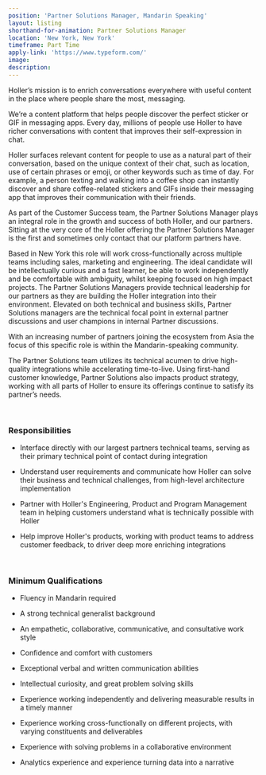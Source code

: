 ```yaml
---
position: 'Partner Solutions Manager, Mandarin Speaking'
layout: listing
shorthand-for-animation: Partner Solutions Manager
location: 'New York, New York'
timeframe: Part Time
apply-link: 'https://www.typeform.com/'
image:
description:
---
```


Holler’s mission is to enrich conversations everywhere with useful content in the place where people share the most, messaging.

We’re a content platform that helps people discover the perfect sticker or GIF in messaging apps. Every day, millions of people use Holler to have richer conversations with content that improves their self-expression in chat.

Holler surfaces relevant content for people to use as a natural part of their conversation, based on the unique context of their chat, such as location, use of certain phrases or emoji, or other keywords such as time of day. For example, a person texting and walking into a coffee shop can instantly discover and share coffee-related stickers and GIFs inside their messaging app that improves their communication with their friends.

As part of the Customer Success team, the Partner Solutions Manager plays an integral role in the growth and success of both Holler, and our partners. Sitting at the very core of the Holler offering the Partner Solutions Manager is the first and sometimes only contact that our platform partners have.

Based in New York this role will work cross-functionally across multiple teams including sales, marketing and engineering. The ideal candidate will be intellectually curious and a fast learner, be able to work independently and be comfortable with ambiguity, whilst keeping focused on high impact projects. The Partner Solutions Managers provide technical leadership for our partners as they are building the Holler integration into their environment. Elevated on both technical and business skills, Partner Solutions managers are the technical focal point in external partner discussions and user champions in internal Partner discussions.

With an increasing number of partners joining the ecosystem from Asia the focus of this specific role is within the Mandarin-speaking community.

The Partner Solutions team utilizes its technical acumen to drive high-quality integrations while accelerating time-to-live. Using first-hand customer knowledge, Partner Solutions also impacts product strategy, working with all parts of Holler to ensure its offerings continue to satisfy its partner’s needs.

&nbsp;

### **Responsibilities**

* Interface directly with our largest partners technical teams, serving as their primary technical point of contact during integration

* Understand user requirements and communicate how Holler can solve their business and technical challenges, from high-level architecture implementation

* Partner with Holler's Engineering, Product and Program Management team in helping customers understand what is technically possible with Holler

* Help improve Holler's products, working with product teams to address customer feedback, to driver deep more enriching integrations

&nbsp;

### **Minimum Qualifications**

* Fluency in Mandarin required

* A strong technical generalist background

* An empathetic, collaborative, communicative, and consultative work style

* Confidence and comfort with customers

* Exceptional verbal and written communication abilities

* Intellectual curiosity, and great problem solving skills

* Experience working independently and delivering measurable results in a timely manner

* Experience working cross-functionally on different projects, with varying constituents and deliverables

* Experience with solving problems in a collaborative environment

* Analytics experience and experience turning data into a narrative